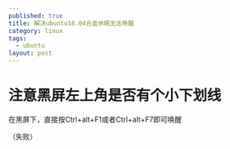 ```yaml
---
published: true
title: 解决ubuntu18.04合盖休眠无法唤醒
category: linux
tags: 
  - ubuntu
layout: post
---
```



# 注意黑屏左上角是否有个小下划线

在黑屏下，直接按Ctrl+alt+F1或者Ctrl+alt+F7即可唤醒

（失败）
